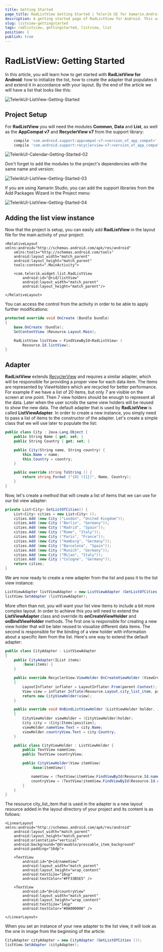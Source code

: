 ```yaml
---
title: Getting Started
page_title: RadListView Getting Started | Telerik UI for Xamarin.Android Documentation
description: A getting started page of RadListView for Android. This article explains what are the steps to create a RadListView instance from scratch.
slug: listview-gettingstarted
tags: radlistview, gettingstarted, listview, list
position: 1
publish: true
---
```


# RadListView: Getting Started

In this article, you will learn how to get started with **RadListView for Android**: how to initialize the list, how to create the adapter that populates it and extend it in accordance with your layout. By the end of 
the article we will have a list that looks like this:

![TelerikUI-ListView-Getting-Started](images/listview-getting-started-1.png "In this article you will learn how to create this list view from scratch.")

## Project Setup

For **RadListView** you will need the modules **Common**, **Data** and **List**, as well as the **AppCompat v7** and **RecyclerView v7** from the support library:

``` gradle
	compile 'com.android.support:appcompat-v7:<version_of_app_compat>'
    compile 'com.android.support:recyclerview-v7:<version_of_app_compat>'
```

![TelerikUI-Calendar-Getting-Started-02](images/listview-getting-started-2.png "Make sure you add Common, Data and List to the libs folder of your project.")

Don't forget to add the modules to the project's dependencies with the same name and version:

![TelerikUI-ListView-Getting-Started-03](images/listview-getting-started-3.png "Make sure that the name and the version match.")

If you are using Xamarin Studio, you can add the support libraries from the Add Packages Wizard in the Project menu:

![TelerikUI-ListView-Getting-Started-04](images/listview-getting-started-4.png "Make sure you add both AppCompat and RecyclerView.")

## Adding the list view instance

Now that the project is setup, you can easily add **RadListView** in the layout file for the main activity of your project:

	<RelativeLayout xmlns:android="http://schemas.android.com/apk/res/android"
		xmlns:tools="http://schemas.android.com/tools"
		android:layout_width="match_parent"
		android:layout_height="match_parent"
		tools:context=".MainActivity">

		<com.telerik.widget.list.RadListView
			android:id="@+id/listView"
			android:layout_width="match_parent"
			android:layout_height="match_parent"/>

	</RelativeLayout>

You can access the control from the activity in order to be able to apply further modifications:


```C#
protected override void OnCreate (Bundle bundle)
{
	base.OnCreate (bundle);
	SetContentView (Resource.Layout.Main);

	RadListView listView = FindViewById<RadListView> (
		Resource.Id.listView);
}
```

## Adapter

**RadListView** extends <a href="https://developer.android.com/reference/android/support/v7/widget/RecyclerView.html" target="_blank">RecyclerView</a> and requires a similar adapter, which will be responsible for providing 
a proper view for each data item. The items are represented by ViewHolders which are recycled for better performance. For example if we have a list of 20 items, but only 7 are visible on the screen at one point.
Then 7 view holders should be enough to represent all the data. Later when the user scrolls the same view holders will be reused to show the new data. 
The default adapter that is used by **RadListView** is called **ListViewAdapter**. 
In order to create a new instance, you simply need to pass a list of items to the constructor of the adapter. Let's create a simple class that we will use later to populate the list:


```C#
public class City : Java.Lang.Object {
	public String Name { get; set; }
	public String Country { get; set; }

	public City(String name, String country) {
		this.Name = name;
		this.Country = country;
	}

	public override string ToString () {
		return string.Format ("{0} ({1})", Name, Country);
	}
}
```

Now, let's create a method that will create a list of items that we can use for our list view adapter:


```C#
private List<City> GetListOfCities() {
	List<City> cities = new List<City> ();
	cities.Add (new City ("London", "United Kingdom"));
	cities.Add (new City ("Berlin", "Germany"));
	cities.Add (new City ("Madrid", "Spain"));
	cities.Add (new City ("Rome", "Italy"));
	cities.Add (new City ("Paris", "France"));
	cities.Add (new City ("Hamburg", "Germany"));
	cities.Add (new City ("Barcelona", "Spain"));
	cities.Add (new City ("Munich", "Germany"));
	cities.Add (new City ("Milan", "Italy"));
	cities.Add (new City ("Cologne", "Germany"));
	return cities;
}
```

We are now ready to create a new adapter from the list and pass it to the list view instance:


```C#
ListViewAdapter listViewAdapter = new ListViewAdapter (GetListOfCities ());
listView.SetAdapter (listViewAdapter);
```

More often than not, you will want your list view items to include a bit more complex layout. In order to achieve this you will need to extend the **ListViewAdapter** class and override its **onCreateViewHolder** and 
**onBindViewHolder** methods. The first one is responsible for creating a new view holder that will be later reused to visualize different data items. The second is responsible for the binding of a view holder with information
about a specific item from the list. Here's one way to extend the default adapter:


```C#
public class CityAdapter : ListViewAdapter
{
	public CityAdapter(IList items)
		:base(items) {
	}

	public override RecyclerView.ViewHolder OnCreateViewHolder (ViewGroup parent, int viewType)
	{
		LayoutInflater inflater = LayoutInflater.From(parent.Context);
		View view = inflater.Inflate(Resource.Layout.city_list_item, parent, false);
		return new CityViewHolder(view);
	}

	public override void OnBindListViewHolder (ListViewHolder holder, int position)
	{
		CityViewHolder viewHolder = (CityViewHolder)holder;
		City city = (City)Items[position];
		viewHolder.nameView.Text = city.Name;
		viewHolder.countryView.Text = city.Country;
	}

	public class CityViewHolder : ListViewHolder {
		public TextView nameView;
		public TextView countryView;

		public CityViewHolder(View itemView)
			:base(itemView){

			nameView = (TextView)itemView.FindViewById(Resource.Id.nameView);
			countryView = (TextView)itemView.FindViewById(Resource.Id.countryView);
		}
	}
}
```

The resource city_list_item that is used in the adapter is a new layout resource added in the layout directory of your project and its content is as follows:

	<LinearLayout xmlns:android="http://schemas.android.com/apk/res/android"
		android:layout_width="match_parent"
		android:layout_height="match_parent"
		android:orientation="vertical"
		android:background="@drawable/pressable_item_background"
		android:padding="16dp">

		<TextView
			android:id="@+id/nameView"
			android:layout_width="match_parent"
			android:layout_height="wrap_content"
			android:textSize="16sp"
			android:textColor="#FF33B5E5" />

		<TextView
			android:id="@+id/countryView"
			android:layout_width="match_parent"
			android:layout_height="wrap_content"
			android:textSize="14sp"
			android:textColor="#8A000000" />

	</LinearLayout>

When you set an instance of your new adapter to the list view, it will look as the one in image from the beginning of the article:

```C#
CityAdapter cityAdapter = new CityAdapter (GetListOfCities ());
listView.SetAdapter (cityAdapter);
```